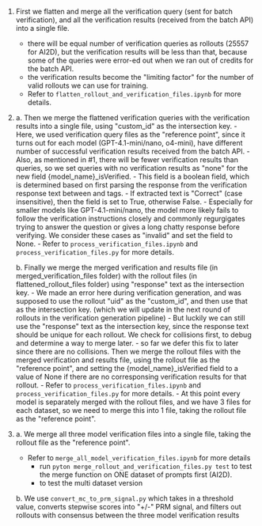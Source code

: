 1. First we flatten and merge all the verification query (sent for batch verification), and all the verification results (received from the batch API) into a single file.
    - there will be equal number of verification queries as rollouts (25557 for AI2D), but the verification results will be less than that, because some of the queries were error-ed out when we ran out of credits for the batch API.
    - the verification results become the "limiting factor" for the number of valid rollouts we can use for training.
    - Refer to ```flatten_rollout_and_verification_files.ipynb``` for more details.

2. 
    a. Then we merge the flattened verification queries with the verification results into a single file, using "custom_id" as the intersection key.
        - Here, we used verification query files as the "reference point", since it turns out for each model (GPT-4.1-mini/nano, o4-mini), have different number of successful verification results received from the batch API.
        - Also, as mentioned in #1, there will be fewer verification results than queries, so we set queries with no verification results as "none" for the new field {model_name}_isVerified.
            - This field is a boolean field, which is determined based on first parsing the response from the verification response text between <conclusion> and </conclusion> tags.
            - If extracted text is "Correct" (case insensitive), then the field is set to True, otherwise False.
            - Especially for smaller models like GPT-4.1-mini/nano, the model more likely fails to follow the verification instructions closely and commonly regurgigates trying to answer the question or gives a long chatty response before verifying. We consider these cases as "invalid" and set the field to None. 
        - Refer to ```process_verification_files.ipynb``` and ```process_verification_files.py``` for more details.

    b. Finally we merge the merged verification and results file (in merged_verification_files folder) with the rollout files (in flattened_rollout_files folder) using "response" text as the intersection key.
        - We made an error here during verification generation, and was supposed to use the rollout "uid" as the "custom_id", and then use that as the intersection key. (which we will update in the next round of rollouts in the verification generation pipeline)
        - But luckily we can still use the "response" text as the intersection key, since the response text should be unique for each rollout. We check for collisions first, to debug and determine a way to merge later.
        - so far we defer this fix to later since there are no collisions. Then we merge the rollout files with the merged verification and results file, using the rollout file as the "reference point", and setting the {model_name}_isVerified field to a value of None if there are no corresponsing verification results for that rollout.
        - Refer to ```process_verification_files.ipynb``` and ```process_verification_files.py``` for more details.
        - At this point every model is separately merged with the rollout files, and we have 3 files for each dataset, so we need to merge this into 1 file, taking the rollout file as the "reference point".

3. a. We merge all three model verification files into a single file, taking the rollout file as the "reference point".
    - Refer to ```merge_all_model_verification_files.ipynb``` for more details
        - run ```pyton merge_rollout_and_verification_files.py test``` to test the merge function on ONE dataset of prompts first (AI2D).
        - to test the multi dataset version

    b. We use ```convert_mc_to_prm_signal.py``` which takes in a threshold value, converts stepwise scores into "+/-" PRM signal, and filters out rollouts with consensus between the three model verification results
